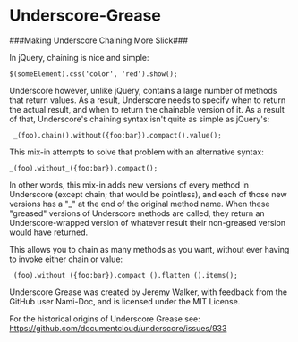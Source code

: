 Underscore-Grease
=================

###Making Underscore Chaining More Slick###

In jQuery, chaining is nice and simple:

    $(someElement).css('color', 'red').show();

Underscore however, unlike jQuery, contains a large number of methods that return values.  As a result, Underscore needs to specify when to return the actual result, and when to return the chainable version of it.  As a result of that, Underscore's chaining syntax isn't quite as simple as jQuery's:

     _(foo).chain().without({foo:bar}).compact().value();

This mix-in attempts to solve that problem with an alternative syntax:

    _(foo).without_({foo:bar}).compact();

In other words, this mix-in adds new versions of every method in Underscore (except chain; that would be pointless), and each of those new versions has a "_" at the end of the original method name.  When these "greased" versions of Underscore methods are called, they return an Underscore-wrapped version of whatever result their non-greased version would have returned.

This allows you to chain as many methods as you want, without ever having to invoke either chain or value:

    _(foo).without_({foo:bar}).compact_().flatten_().items();

Underscore Grease was created by Jeremy Walker, with feedback from the GitHub user Nami-Doc, and is licensed under the MIT License.

For the historical origins of Underscore Grease see:
https://github.com/documentcloud/underscore/issues/933